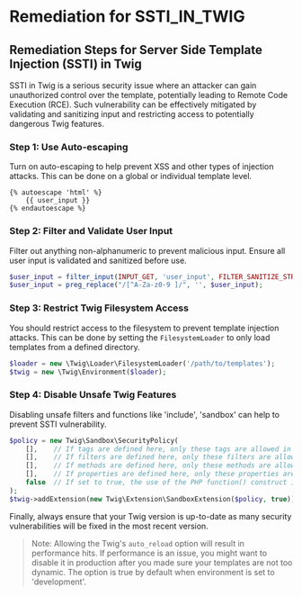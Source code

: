 # Remediation for SSTI_IN_TWIG

## Remediation Steps for Server Side Template Injection (SSTI) in Twig

SSTI in Twig is a serious security issue where an attacker can gain unauthorized control over the template, potentially leading to Remote Code Execution (RCE). Such vulnerability can be effectively mitigated by validating and sanitizing input and restricting access to potentially dangerous Twig features. 

### Step 1: Use Auto-escaping
Turn on auto-escaping to help prevent XSS and other types of injection attacks. This can be done on a global or individual template level.

```twig
{% autoescape 'html' %}
    {{ user_input }}
{% endautoescape %}
```

### Step 2: Filter and Validate User Input
Filter out anything non-alphanumeric to prevent malicious input. Ensure all user input is validated and sanitized before use.

```php
$user_input = filter_input(INPUT_GET, 'user_input', FILTER_SANITIZE_STRING);
$user_input = preg_replace("/[^A-Za-z0-9 ]/", '', $user_input);
```

### Step 3: Restrict Twig Filesystem Access
You should restrict access to the filesystem to prevent template injection attacks. This can be done by setting the `FilesystemLoader` to only load templates from a defined directory.

```php
$loader = new \Twig\Loader\FilesystemLoader('/path/to/templates');
$twig = new \Twig\Environment($loader);
```

### Step 4: Disable Unsafe Twig Features
Disabling unsafe filters and functions like 'include', 'sandbox' can help to prevent SSTI vulnerability.

```php
$policy = new Twig\Sandbox\SecurityPolicy(
    [],    // If tags are defined here, only these tags are allowed in the templates.
    [],    // If filters are defined here, only these filters are allowed in the templates.
    [],    // If methods are defined here, only these methods are allowed in the templates.
    [],    // If properties are defined here, only these properties are allowed in the templates.
    false  // If set to true, the use of the PHP function() construct is allowed in templates.
);
$twig->addExtension(new Twig\Extension\SandboxExtension($policy, true));
```

Finally, always ensure that your Twig version is up-to-date as many security vulnerabilities will be fixed in the most recent version. 

>
>Note: Allowing the Twig's `auto_reload` option will result in performance hits. If performance is an issue, you might want to disable it in production after you made sure your templates are not too dynamic. The option is true by default when environment is set to 'development'.